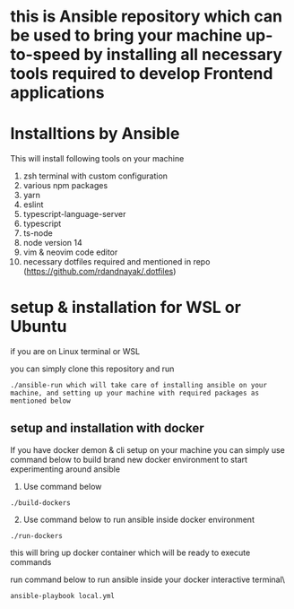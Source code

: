 # this is Ansible repository which can be used to bring your machine up-to-speed by installing all necessary tools required to develop Frontend applications

# Installtions by Ansible

This will install following tools on your machine
1. zsh terminal with custom configuration
2. various npm packages
  1. yarn
  2. eslint
  3. typescript-language-server
  4. typescript
  5. ts-node
3. node version 14
4. vim & neovim code editor
5. necessary dotfiles required and mentioned in repo (https://github.com/rdandnayak/.dotfiles)

# setup & installation for WSL or Ubuntu

if you are on Linux terminal or WSL

you can simply clone this repository and run

```
./ansible-run which will take care of installing ansible on your machine, and setting up your machine with required packages as mentioned below
```

## setup and installation with docker

If you have docker demon & cli setup on your machine you can simply use command below to build brand new docker environment to start experimenting around ansible

1. Use command below
```
./build-dockers
```

2. Use command below to run ansible inside docker environment
```
./run-dockers
```

this will bring up docker container which will be ready to execute commands

run command below to run ansible inside your docker interactive terminal\

```
ansible-playbook local.yml
```
